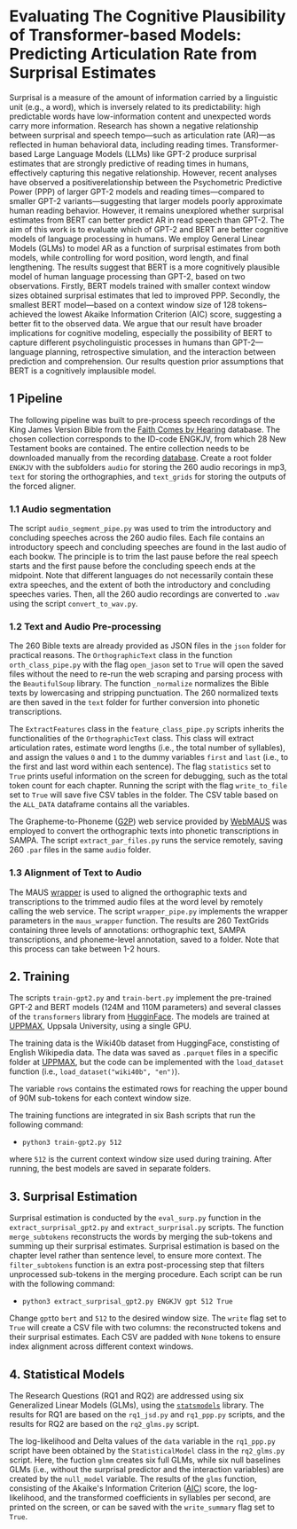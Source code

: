 # Evaluating The Cognitive Plausibility of Transformer-based Models: Predicting Articulation Rate from Surprisal Estimates

Surprisal is a measure of the amount of information carried by a linguistic unit (e.g., a word), which is inversely related to its predictability: high predictable words have low-information content and unexpected words carry more information. Research has shown a negative relationship between surprisal and speech tempo—such as articulation rate (AR)—as reflected in human behavioral data, including reading times. Transformer-based Large Language Models (LLMs) like GPT-2 produce surprisal estimates that are strongly predictive of reading times in humans, effectively capturing this negative relationship. However, recent analyses have observed a positiverelationship between the Psychometric Predictive Power (PPP) of larger GPT-2 models and reading times—compared to smaller GPT-2 variants—suggesting that larger models poorly approximate human reading behavior. However, it remains unexplored whether surprisal estimates from BERT can better predict AR in read speech than GPT-2. The aim of this work is to evaluate which of GPT-2 and BERT are better cognitive models of language processing in humans. We employ General Linear Models (GLMs) to model AR as a function of surprisal estimates from both models, while controlling for word position, word length, and final lengthening. The results suggest that BERT is a more cognitively plausible model of human language processing than GPT-2, based on two observations. Firstly, BERT models trained with smaller context window sizes obtained surprisal estimates that led to improved PPP. Secondly, the smallest BERT model—based on a context window size of 128 tokens–achieved the lowest Akaike Information Criterion (AIC) score, suggesting a better fit to the observed data. We argue that our result have broader implications for cognitive modeling, especially the possibility of BERT to capture different psycholinguistic processes in humans than GPT-2—language planning, retrospective simulation, and the interaction between prediction and comprehension. Our results question prior assumptions that BERT is a cognitively implausible model. 

## 1 Pipeline
The following pipeline was built to pre-process speech recordings of the King James Version Bible from the [Faith Comes by Hearing](https://www.faithcomesbyhearing.com/) database. The chosen collection corresponds to the ID-code ENGKJV, from which 28 New Testament books are contained. The entire collection needs to be downloaded manually from the recording [database](https://www.faithcomesbyhearing.com/audio-bible-resources/mp3-downloads). Create a root folder `ENGKJV` with the subfolders `audio` for storing the 260 audio recorings in mp3, `text` for storing the orthographies, and `text_grids` for storing the outputs of the forced aligner.

### 1.1 Audio segmentation

The script `audio_segment_pipe.py` was used to trim the introductory and concluding speeches across the 260 audio files. Each file contains an introductory speech and concluding speeches are found in the last audio of each bookw. The principle is to trim the last pause before the real speech starts and the first pause before the concluding speech ends at the midpoint. Note that different languages do not necessarily contain these extra speeches, and the extent of both the introductory and concluding speeches varies. Then, all the 260 audio recordings are converted to `.wav` using the script `convert_to_wav.py`.

### 1.2 Text and Audio Pre-processing
The 260 Bible texts are already provided as JSON files in the `json` folder for practical reasons. The `OrthographicText` class in the function `orth_class_pipe.py` with the flag `open_jason` set to `True` will open the saved files without the need to re-run the web scraping and parsing process with the `BeautifulSoup` library. The function `_normalize` normalizes the Bible texts by lowercasing and stripping punctuation. The 260 normalized texts are then saved in the `text` folder for further conversion into phonetic transcriptions.

The `ExtractFeatures` class in the `feature_class_pipe.py` scripts inherits the functionalities of the `OrthographicText` class. This class will extract articulation rates, estimate word lengths (i.e., the total number of syllables), and assign the values `0` and `1` to the dummy variables `first` and `last` (i.e., to the first and last word within each sentence). The flag `statistics` set to `True` prints useful information on the screen for debugging, such as the total token count for each chapter. Running the script with the flag `write_to_file` set to `True` will save five CSV tables in the folder. The CSV table based on the `ALL_DATA` dataframe contains all the variables.

The Grapheme-to-Phoneme ([G2P](https://clarin.phonetik.uni-muenchen.de/BASWebServices/interface/Grapheme2Phoneme)) web service provided by [WebMAUS](https://clarin.phonetik.uni-muenchen.de/BASWebServices/interface) was employed to convert the orthographic texts into phonetic transcriptions in SAMPA. The script  `extract_par_files.py` runs the service remotely, saving 260 `.par` files in the same `audio` folder. 

### 1.3 Alignment of Text to Audio

The MAUS [wrapper](https://www.bas.uni-muenchen.de/forschung/Bas/maus.web) is used to aligned the orthographic texts and transcriptions to the trimmed audio files at the word level by remotely calling the web service. The script `wrapper_pipe.py` implements the wrapper parameters in the `maus_wrapper` function. The results are 260 TextGrids containing three levels of annotations: orthographic text, SAMPA transcriptions, and phoneme-level annotation, saved to a folder. Note that this process can take between 1-2 hours.

## 2. Training

The scripts `train-gpt2.py` and `train-bert.py` implement the pre-trained GPT-2 and BERT models (124M and 110M parameters) and several classes of the `transformers` library from [HugginFace](https://huggingface.co/docs/transformers/en/index). The models are trained at [UPPMAX](https://www.uu.se/centrum/uppmax/), Uppsala University, using a single GPU.

The training data is the Wiki40b dataset from HuggingFace, constisting of English Wikipedia data. The data was saved as `.parquet` files in a specific folder at [UPPMAX](https://www.uu.se/centrum/uppmax/), but the code can be implemented with the `load_dataset` function (i.e., `load_dataset("wiki40b", "en")`). 

The variable `rows` contains the estimated rows for reaching the upper bound of 90M sub-tokens for each context window size. 

The training functions are integrated in six Bash scripts that run the following command:

- `python3 train-gpt2.py 512`

where `512` is the current context window size used during training. After running, the best models are saved in separate folders.


## 3. Surprisal Estimation

Surprisal estimation is conducted by the `eval_surp.py` function in the `extract_surprisal_gpt2.py` and `extract_surprisal.py` scripts. The function `merge_subtokens` reconstructs the words by merging the sub-tokens and summing up their surprisal estimates. Surprisal estimation is based on the chapter level rather than sentence level, to ensure more context. The `filter_subtokens` function is an extra post-processing step that filters unprocessed sub-tokens in the merging procedure. Each script can be run with the following command:

- `python3 extract_surprisal_gpt2.py ENGKJV gpt 512 True`

Change `gpt`to `bert` and `512` to the desired window size. The `write` flag set to `True` will create a CSV file with two columns: the reconstructed tokens and their surprisal estimates. Each CSV are padded with `None` tokens to ensure index alignment across different context windows.

## 4. Statistical Models

The Research Questions (RQ1 and RQ2) are addressed using six Generalized Linear Models (GLMs), using the [`statsmodels`](https://www.statsmodels.org/stable/examples/notebooks/generated/glm.html) library. The results for RQ1 are based on the `rq1_jsd.py` and `rq1_ppp.py` scripts, and the results for RQ2 are based on the `rq2_glms.py` script. 

The log-likelihood and Delta values of the `data` variable in the `rq1_ppp.py` script have been obtained by the `StatisticalModel` class in the `rq2_glms.py` script. Here, the fuction `glmm` creates six full GLMs, while six null baselines GLMs (i.e., without the surprisal predictor and the interaction variables) are created by the `null_model` variable. The results of the `glms` function, consisting of the Akaike's Information Criterion ([AIC](https://link.springer.com/rwe/10.1007/978-3-642-04898-2_110)) score, the log-likelihood, and the transformed coefficients in syllables per second, are printed on the screen, or can be saved with the `write_summary` flag set to `True`.
